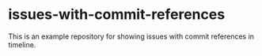 # issues-with-commit-references

This is an example repository for showing issues with commit references in timeline.

